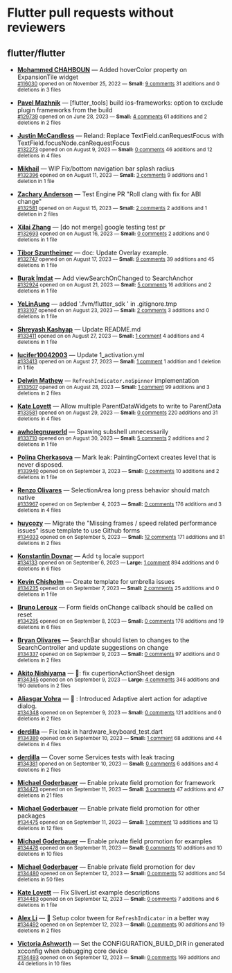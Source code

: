 # Flutter pull requests without reviewers

## flutter/flutter

* **[Mohammed  CHAHBOUN](https://github.com/M97Chahboun)** &mdash; Added hoverColor property on ExpansionTile widget<br />
    <sub>[#116030](https://github.com/flutter/flutter/pull/116030) opened on on November 25, 2022 &mdash; **Small:** [9 comments](https://github.com/flutter/flutter/pull/116030) 31 additions and 0 deletions in 3 files</sub><br />

* **[Pavel Mazhnik](https://github.com/p-mazhnik)** &mdash; [flutter_tools] build ios-frameworks: option to exclude plugin frameworks from the build<br />
    <sub>[#129739](https://github.com/flutter/flutter/pull/129739) opened on on June 28, 2023 &mdash; **Small:** [4 comments](https://github.com/flutter/flutter/pull/129739) 61 additions and 2 deletions in 2 files</sub><br />

* **[Justin McCandless](https://github.com/justinmc)** &mdash; Reland: Replace TextField.canRequestFocus with TextField.focusNode.canRequestFocus<br />
    <sub>[#132273](https://github.com/flutter/flutter/pull/132273) opened on on August 9, 2023 &mdash; **Small:** [0 comments](https://github.com/flutter/flutter/pull/132273) 46 additions and 12 deletions in 4 files</sub><br />

* **[Mikhail](https://github.com/mishapark)** &mdash; WIP Fix/bottom navigation bar splash radius<br />
    <sub>[#132396](https://github.com/flutter/flutter/pull/132396) opened on on August 11, 2023 &mdash; **Small:** [3 comments](https://github.com/flutter/flutter/pull/132396) 9 additions and 1 deletion in 1 file</sub><br />

* **[Zachary Anderson](https://github.com/zanderso)** &mdash; Test Engine PR "Roll clang with fix for ABI change"<br />
    <sub>[#132581](https://github.com/flutter/flutter/pull/132581) opened on on August 15, 2023 &mdash; **Small:** [2 comments](https://github.com/flutter/flutter/pull/132581) 2 additions and 1 deletion in 2 files</sub><br />

* **[Xilai Zhang](https://github.com/XilaiZhang)** &mdash; [do not merge] google testing test pr<br />
    <sub>[#132693](https://github.com/flutter/flutter/pull/132693) opened on on August 16, 2023 &mdash; **Small:** [0 comments](https://github.com/flutter/flutter/pull/132693) 2 additions and 0 deletions in 1 file</sub><br />

* **[Tibor Szuntheimer](https://github.com/Producer86)** &mdash; doc: Update Overlay example.<br />
    <sub>[#132747](https://github.com/flutter/flutter/pull/132747) opened on on August 17, 2023 &mdash; **Small:** [9 comments](https://github.com/flutter/flutter/pull/132747) 39 additions and 45 deletions in 1 file</sub><br />

* **[Burak İmdat](https://github.com/burakJs)** &mdash; Add viewSearchOnChanged to SearchAnchor<br />
    <sub>[#132924](https://github.com/flutter/flutter/pull/132924) opened on on August 21, 2023 &mdash; **Small:** [5 comments](https://github.com/flutter/flutter/pull/132924) 16 additions and 2 deletions in 1 file</sub><br />

* **[YeLinAung](https://github.com/b14cknc0d3)** &mdash; added '.fvm/flutter_sdk ' in .gitignore.tmp<br />
    <sub>[#133107](https://github.com/flutter/flutter/pull/133107) opened on on August 23, 2023 &mdash; **Small:** [2 comments](https://github.com/flutter/flutter/pull/133107) 3 additions and 0 deletions in 1 file</sub><br />

* **[Shreyash Kashyap](https://github.com/SYK-08)** &mdash; Update README.md<br />
    <sub>[#133411](https://github.com/flutter/flutter/pull/133411) opened on on August 27, 2023 &mdash; **Small:** [1 comment](https://github.com/flutter/flutter/pull/133411) 4 additions and 4 deletions in 1 file</sub><br />

* **[lucifer10042003](https://github.com/lucifer10042003)** &mdash; Update 1_activation.yml<br />
    <sub>[#133413](https://github.com/flutter/flutter/pull/133413) opened on on August 27, 2023 &mdash; **Small:** [1 comment](https://github.com/flutter/flutter/pull/133413) 1 addition and 1 deletion in 1 file</sub><br />

* **[Delwin Mathew](https://github.com/opxdelwin)** &mdash; `RefreshIndicator.noSpinner` implementation<br />
    <sub>[#133507](https://github.com/flutter/flutter/pull/133507) opened on on August 28, 2023 &mdash; **Small:** [1 comment](https://github.com/flutter/flutter/pull/133507) 99 additions and 3 deletions in 2 files</sub><br />

* **[Kate Lovett](https://github.com/Piinks)** &mdash; Allow multiple ParentDataWidgets to write to ParentData<br />
    <sub>[#133581](https://github.com/flutter/flutter/pull/133581) opened on on August 29, 2023 &mdash; **Small:** [0 comments](https://github.com/flutter/flutter/pull/133581) 220 additions and 31 deletions in 4 files</sub><br />

* **[awholegnuworld](https://github.com/awholegnuworld)** &mdash; Spawing subshell unnecessarily <br />
    <sub>[#133710](https://github.com/flutter/flutter/pull/133710) opened on on August 30, 2023 &mdash; **Small:** [5 comments](https://github.com/flutter/flutter/pull/133710) 2 additions and 2 deletions in 1 file</sub><br />

* **[Polina Cherkasova](https://github.com/polina-c)** &mdash; Mark leak: PaintingContext creates level that is never disposed.<br />
    <sub>[#133940](https://github.com/flutter/flutter/pull/133940) opened on on September 3, 2023 &mdash; **Small:** [0 comments](https://github.com/flutter/flutter/pull/133940) 10 additions and 2 deletions in 1 file</sub><br />

* **[Renzo Olivares](https://github.com/Renzo-Olivares)** &mdash; SelectionArea long press behavior should match native<br />
    <sub>[#133967](https://github.com/flutter/flutter/pull/133967) opened on on September 4, 2023 &mdash; **Small:** [0 comments](https://github.com/flutter/flutter/pull/133967) 176 additions and 3 deletions in 4 files</sub><br />

* **[huycozy](https://github.com/huycozy)** &mdash; Migrate the "Missing frames / speed related performance issues" issue template to use Github forms<br />
    <sub>[#134033](https://github.com/flutter/flutter/pull/134033) opened on on September 5, 2023 &mdash; **Small:** [12 comments](https://github.com/flutter/flutter/pull/134033) 171 additions and 81 deletions in 2 files</sub><br />

* **[Konstantin Dovnar](https://github.com/Vorkytaka)** &mdash; Add `tg` locale support<br />
    <sub>[#134133](https://github.com/flutter/flutter/pull/134133) opened on on September 6, 2023 &mdash; **Large:** [1 comment](https://github.com/flutter/flutter/pull/134133) 894 additions and 0 deletions in 6 files</sub><br />

* **[Kevin Chisholm](https://github.com/itsjustkevin)** &mdash; Create template for umbrella issues<br />
    <sub>[#134235](https://github.com/flutter/flutter/pull/134235) opened on on September 7, 2023 &mdash; **Small:** [2 comments](https://github.com/flutter/flutter/pull/134235) 25 additions and 0 deletions in 1 file</sub><br />

* **[Bruno Leroux](https://github.com/bleroux)** &mdash; Form fields onChange callback should be called on reset<br />
    <sub>[#134295](https://github.com/flutter/flutter/pull/134295) opened on on September 8, 2023 &mdash; **Small:** [0 comments](https://github.com/flutter/flutter/pull/134295) 176 additions and 19 deletions in 6 files</sub><br />

* **[Bryan Olivares](https://github.com/bryanoli)** &mdash; SearchBar should listen to changes to the SearchController and update suggestions on change<br />
    <sub>[#134337](https://github.com/flutter/flutter/pull/134337) opened on on September 9, 2023 &mdash; **Small:** [0 comments](https://github.com/flutter/flutter/pull/134337) 97 additions and 0 deletions in 2 files</sub><br />

* **[Akito Nishiyama](https://github.com/Anishishi)** &mdash; 🎨: fix cupertionActionSheet design<br />
    <sub>[#134345](https://github.com/flutter/flutter/pull/134345) opened on on September 9, 2023 &mdash; **Large:** [4 comments](https://github.com/flutter/flutter/pull/134345) 346 additions and 190 deletions in 2 files</sub><br />

* **[Aliasgar Vohra](https://github.com/aliasgar4558)** &mdash; 🎨 : Introduced Adaptive alert action for adaptive dialog.<br />
    <sub>[#134348](https://github.com/flutter/flutter/pull/134348) opened on on September 9, 2023 &mdash; **Small:** [0 comments](https://github.com/flutter/flutter/pull/134348) 121 additions and 0 deletions in 2 files</sub><br />

* **[derdilla](https://github.com/NobodyForNothing)** &mdash; Fix leak in hardware_keyboard_test.dart<br />
    <sub>[#134380](https://github.com/flutter/flutter/pull/134380) opened on on September 10, 2023 &mdash; **Small:** [1 comment](https://github.com/flutter/flutter/pull/134380) 68 additions and 44 deletions in 4 files</sub><br />

* **[derdilla](https://github.com/NobodyForNothing)** &mdash; Cover some Services tests with leak tracing<br />
    <sub>[#134381](https://github.com/flutter/flutter/pull/134381) opened on on September 10, 2023 &mdash; **Small:** [0 comments](https://github.com/flutter/flutter/pull/134381) 6 additions and 4 deletions in 2 files</sub><br />

* **[Michael Goderbauer](https://github.com/goderbauer)** &mdash; Enable private field promotion for framework<br />
    <sub>[#134473](https://github.com/flutter/flutter/pull/134473) opened on on September 11, 2023 &mdash; **Small:** [3 comments](https://github.com/flutter/flutter/pull/134473) 47 additions and 47 deletions in 21 files</sub><br />

* **[Michael Goderbauer](https://github.com/goderbauer)** &mdash; Enable private field promotion for other packages<br />
    <sub>[#134475](https://github.com/flutter/flutter/pull/134475) opened on on September 11, 2023 &mdash; **Small:** [1 comment](https://github.com/flutter/flutter/pull/134475) 13 additions and 13 deletions in 12 files</sub><br />

* **[Michael Goderbauer](https://github.com/goderbauer)** &mdash; Enable private field promotion for examples<br />
    <sub>[#134478](https://github.com/flutter/flutter/pull/134478) opened on on September 11, 2023 &mdash; **Small:** [0 comments](https://github.com/flutter/flutter/pull/134478) 10 additions and 10 deletions in 10 files</sub><br />

* **[Michael Goderbauer](https://github.com/goderbauer)** &mdash; Enable private field promotion for dev<br />
    <sub>[#134480](https://github.com/flutter/flutter/pull/134480) opened on on September 12, 2023 &mdash; **Small:** [0 comments](https://github.com/flutter/flutter/pull/134480) 52 additions and 54 deletions in 50 files</sub><br />

* **[Kate Lovett](https://github.com/Piinks)** &mdash; Fix SliverList example descriptions<br />
    <sub>[#134483](https://github.com/flutter/flutter/pull/134483) opened on on September 12, 2023 &mdash; **Small:** [0 comments](https://github.com/flutter/flutter/pull/134483) 7 additions and 6 deletions in 1 file</sub><br />

* **[Alex Li](https://github.com/AlexV525)** &mdash; 🐛 Setup color tween for `RefreshIndicator` in a better way<br />
    <sub>[#134492](https://github.com/flutter/flutter/pull/134492) opened on on September 12, 2023 &mdash; **Small:** [0 comments](https://github.com/flutter/flutter/pull/134492) 90 additions and 19 deletions in 2 files</sub><br />

* **[Victoria Ashworth](https://github.com/vashworth)** &mdash; Set the CONFIGURATION_BUILD_DIR in generated xcconfig when debugging core device<br />
    <sub>[#134493](https://github.com/flutter/flutter/pull/134493) opened on on September 12, 2023 &mdash; **Small:** [0 comments](https://github.com/flutter/flutter/pull/134493) 169 additions and 44 deletions in 10 files</sub><br />

